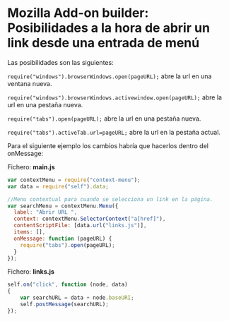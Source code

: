 # Mozilla Add-on builder: Posibilidades a la hora de abrir un link desde una entrada de menú

Las posibilidades son las siguientes:

`require("windows").browserWindows.open(pageURL);` abre la url en una ventana nueva.

`require("windows").browserWindows.activewindow.open(pageURL);` abre la url en una pestaña nueva.

`require("tabs").open(pageURL);` abre la url en una pestaña nueva.

`require("tabs").activeTab.url=pageURL;` abre la url en la pestaña actual.


Para el siguiente ejemplo los cambios habría que hacerlos dentro del onMessage:

Fichero: **main.js**

``` javascript
var contextMenu = require("context-menu");
var data = require("self").data;

//Menu contextual para cuando se selecciona un link en la página.
var searchMenu = contextMenu.Menu({
  label: "Abrir URL ",
  context: contextMenu.SelectorContext("a[href]"),
  contentScriptFile: [data.url("links.js")],
  items: [],
  onMessage: function (pageURL) {
    require("tabs").open(pageURL);
  }
});
```



Fichero: **links.js**

``` javascript
self.on("click", function (node, data)
{
    var searchURL = data + node.baseURI;
    self.postMessage(searchURL);
});
```

